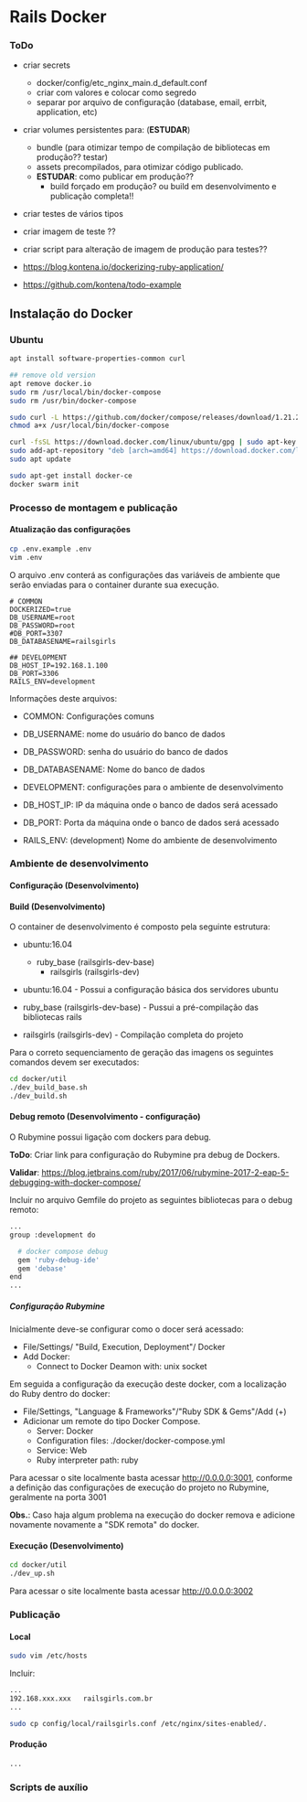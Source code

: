 Rails Docker
============

### ToDo

* criar secrets
    * docker/config/etc_nginx_main.d_default.conf
    * criar com valores e colocar como segredo
    * separar por arquivo de configuração (database, email, errbit, application, etc)
* criar volumes persistentes para: (**ESTUDAR**)
    * bundle (para otimizar tempo de compilação de bibliotecas em produção?? testar)
    * assets precompilados, para otimizar código publicado.
    * **ESTUDAR**: como publicar em produção??
        * build forçado em produção? ou build em desenvolvimento e publicação completa!!
* criar testes de vários tipos
* criar imagem de teste ??
* criar script para alteração de imagem de produção para testes??

* https://blog.kontena.io/dockerizing-ruby-application/
* https://github.com/kontena/todo-example


Instalação do Docker
--------------------

### Ubuntu
``` bash
apt install software-properties-common curl

## remove old version
apt remove docker.io
sudo rm /usr/local/bin/docker-compose
sudo rm /usr/bin/docker-compose

sudo curl -L https://github.com/docker/compose/releases/download/1.21.2/docker-compose-$(uname -s)-$(uname -m) -o /usr/local/bin/docker-compose
chmod a+x /usr/local/bin/docker-compose

curl -fsSL https://download.docker.com/linux/ubuntu/gpg | sudo apt-key add -
sudo add-apt-repository "deb [arch=amd64] https://download.docker.com/linux/ubuntu $(lsb_release -cs) stable"
sudo apt update

sudo apt-get install docker-ce
docker swarm init
```

### Processo de montagem e publicação

#### Atualização das configurações


``` bash
cp .env.example .env
vim .env
```

O arquivo .env conterá as configurações das variáveis de ambiente 
que serão enviadas para o container durante sua execução.

``` 
# COMMON
DOCKERIZED=true
DB_USERNAME=root
DB_PASSWORD=root
#DB_PORT=3307
DB_DATABASENAME=railsgirls

## DEVELOPMENT
DB_HOST_IP=192.168.1.100
DB_PORT=3306
RAILS_ENV=development
```

Informações deste arquivos:
* COMMON: Configurações comuns
* DB_USERNAME: nome do usuário do banco de dados
* DB_PASSWORD: senha do usuário do banco de dados
* DB_DATABASENAME: Nome do banco de dados

* DEVELOPMENT: configurações para o ambiente de desenvolvimento 
* DB_HOST_IP: IP da máquina onde o banco de dados será acessado
* DB_PORT: Porta da máquina onde o banco de dados será acessado
* RAILS_ENV: (development) Nome do ambiente de desenvolvimento

### Ambiente de desenvolvimento


#### Configuração (Desenvolvimento)


#### Build (Desenvolvimento)

O container de desenvolvimento é composto pela seguinte estrutura:

* ubuntu:16.04
    * ruby_base (railsgirls-dev-base)
        * railsgirls (railsgirls-dev)

* ubuntu:16.04 - Possui a configuração básica dos servidores ubuntu 
* ruby_base (railsgirls-dev-base) - Pussui a pré-compilação das bibliotecas rails
* railsgirls (railsgirls-dev) - Compilação completa do projeto

Para o correto sequenciamento de geração das imagens os seguintes comandos devem ser executados:

``` bash
cd docker/util
./dev_build_base.sh
./dev_build.sh
```

#### Debug remoto (Desenvolvimento - configuração)

O Rubymine possui ligação com dockers para debug.

**ToDo**: Criar link para configuração do Rubymine pra debug de Dockers.

**Validar**: https://blog.jetbrains.com/ruby/2017/06/rubymine-2017-2-eap-5-debugging-with-docker-compose/ 

Incluir no arquivo Gemfile do projeto as seguintes bibliotecas para o debug remoto:
``` bash
...
group :development do

  # docker compose debug
  gem 'ruby-debug-ide'
  gem 'debase'
end
...
```

##### Configuração Rubymine

Inicialmente deve-se configurar como o docer será acessado:

* File/Settings/ "Build, Execution, Deployment"/ Docker
* Add Docker:
    * Connect to Docker Deamon with: unix socket

Em seguida a configuração da execução deste docker, com a localização do Ruby dentro do docker:

* File/Settings, "Language & Frameworks"/"Ruby SDK & Gems"/Add (+)
* Adicionar um remote do tipo Docker Compose. 
    * Server: Docker
    * Configuration files: ./docker/docker-compose.yml
    * Service: Web
    * Ruby interpreter path: ruby

Para acessar o site localmente basta acessar http://0.0.0.0:3001, conforme a definição das configurações de execução do projeto no Rubymine, geralmente na porta 3001 

**Obs.**: Caso haja algum problema na execução do docker remova e adicione novamente novamente a "SDK remota" do docker.

#### Execução (Desenvolvimento)

``` bash
cd docker/util
./dev_up.sh
```
Para acessar o site localmente basta acessar http://0.0.0.0:3002

### Publicação

#### Local

``` bash
sudo vim /etc/hosts
```
Incluir:
``` bash
...
192.168.xxx.xxx   railsgirls.com.br
...
```

``` bash
sudo cp config/local/railsgirls.conf /etc/nginx/sites-enabled/.
```


#### Produção

``` bash
...
```

### Scripts de auxílio

``` bash

```

``` bash
```
